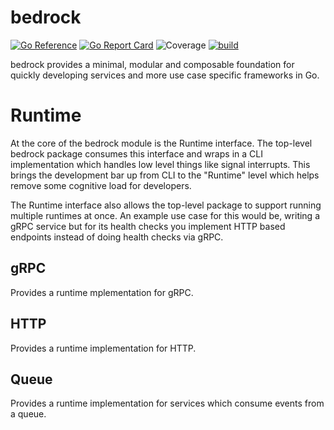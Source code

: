 # bedrock
[![Go Reference](https://pkg.go.dev/badge/github.com/z5labs/bedrock.svg)](https://pkg.go.dev/github.com/z5labs/bedrock)
[![Go Report Card](https://goreportcard.com/badge/github.com/z5labs/bedrock)](https://goreportcard.com/report/github.com/z5labs/bedrock)
![Coverage](https://img.shields.io/badge/Coverage-93.5%25-brightgreen)
[![build](https://github.com/z5labs/bedrock/actions/workflows/build.yaml/badge.svg)](https://github.com/z5labs/bedrock/actions/workflows/build.yaml)

bedrock provides a minimal, modular and composable foundation for
quickly developing services and more use case specific frameworks in Go.

# Runtime

At the core of the bedrock module is the Runtime interface. The top-level
bedrock package consumes this interface and wraps in a CLI implementation
which handles low level things like signal interrupts. This brings the
development bar up from CLI to the "Runtime" level which helps remove
some cognitive load for developers.

The Runtime interface also allows the top-level package to support running
multiple runtimes at once. An example use case for this would be, writing a
gRPC service but for its health checks you implement HTTP based endpoints
instead of doing health checks via gRPC.

## gRPC

Provides a runtime mplementation for gRPC.

## HTTP

Provides a runtime implementation for HTTP.

## Queue

Provides a runtime implementation for services which consume events from a queue.